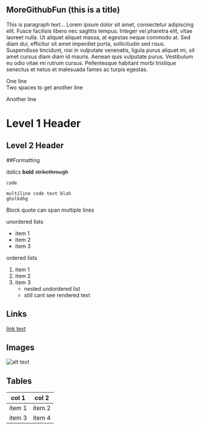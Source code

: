    MoreGithubFun (this is a title)
   -------------------------------
   This is paragraph text... 
   Lorem ipsum dolor sit amet, consectetur adipiscing elit. Fusce facilisis libero nec sagittis tempus. 
   Integer vel pharetra elit, vitae laoreet nulla.
   Ut aliquet aliquet massa, at egestas neque commodo at. 
   Sed diam dui, efficitur sit amet imperdiet porta, sollicitudin sed risus. 
   Suspendisse tincidunt, nisi in vulputate venenatis, ligula purus aliquet mi, sit amet cursus diam diam id mauris. 
   Aenean quis vulputate purus. Vestibulum eu odio vitae mi rutrum cursus. 
   Pellentesque habitant morbi tristique senectus et netus et malesuada fames ac turpis egestas. 
   
   One line  
   Two spaces to get another line
   
   Another line
   
   # Level 1 Header
   ## Level 2 Header
   
   ##Formatting
   
   *italics*
   **bold**
   ~~strikethrough~~
   
   `code`
   
   ```
   multiline code text blah
   ghslkdhg
   ```
   
   Block quote
   can span multiple lines
    
   unordered lists
   * item 1
   * item 2
   * item 3
    
   ordered lists
   1. item 1
   1. item 2
   1. item 3
       * nested undordered list
       * still cant see rendered text
    
   ## Links    
   [link text](url)
    
   ## Images
   ![alt text](https://foliovision.com/images/2017/03/i-love-markdown.png)
    
   ## Tables
   | col 1 | col 2 |
   |-------|-------|
   |item 1 | item 2|
   |item 3 | item 4|
